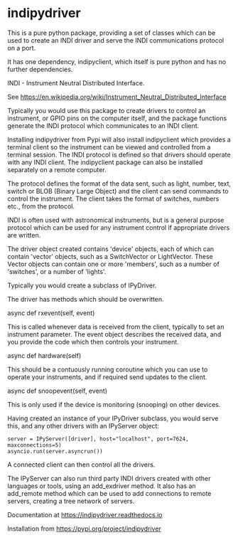 # indipydriver

This is a pure python package, providing a set of classes which can be used to create an INDI driver and serve the INDI communications protocol on a port.

It has one dependency, indipyclient, which itself is pure python and has no further dependencies.

INDI - Instrument Neutral Distributed Interface.

See https://en.wikipedia.org/wiki/Instrument_Neutral_Distributed_Interface

Typically you would use this package to create drivers to control an instrument, or GPIO pins on the computer itself, and the package functions generate the INDI protocol which communicates to an INDI client.

Installing indipydriver from Pypi will also install indipyclient which provides a terminal client so the instrument can be viewed and controlled from a terminal session. The INDI protocol is defined so that drivers should operate with any INDI client. The indipyclient package can also be installed separately on a remote computer.

The protocol defines the format of the data sent, such as light, number, text, switch or BLOB (Binary Large Object) and the client can send commands to control the instrument.  The client takes the format of switches, numbers etc., from the protocol.

INDI is often used with astronomical instruments, but is a general purpose protocol which can be used for any instrument control if appropriate drivers are written.

The driver object created contains 'device' objects, each of which can contain 'vector' objects, such as a SwitchVector or LightVector. These Vector objects can contain one or more 'members', such as a number of 'switches', or a number of 'lights'.

Typically you would create a subclass of IPyDriver.

The driver has methods which should be overwritten.

async def rxevent(self, event)

This is called whenever data is received from the client, typically to set an instrument parameter. The event object describes the received data, and you provide the code which then controls your instrument.

async def hardware(self)

This should be a contuously running coroutine which you can use to operate your instruments, and if required send updates to the client.

async def snoopevent(self, event)

This is only used if the device is monitoring (snooping) on other devices.

Having created an instance of your IPyDriver subclass, you would serve this, and any other drivers with an IPyServer object:

    server = IPyServer([driver], host="localhost", port=7624, maxconnections=5)
    asyncio.run(server.asyncrun())

A connected client can then control all the drivers.

The IPyServer can also run third party INDI drivers created with other languages or tools, using an add\_exdriver method. It also has an add\_remote method which can be used to add connections to remote servers, creating a tree network of servers.

Documentation at https://indipydriver.readthedocs.io

Installation from https://pypi.org/project/indipydriver

